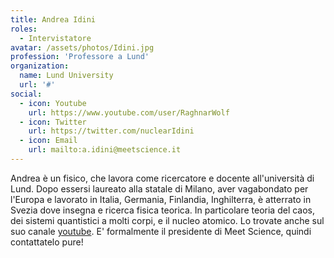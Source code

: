 ```yaml
---
title: Andrea Idini
roles:
  - Intervistatore
avatar: /assets/photos/Idini.jpg
profession: 'Professore a Lund'
organization:
  name: Lund University
  url: '#'
social:
  - icon: Youtube
    url: https://www.youtube.com/user/RaghnarWolf
  - icon: Twitter
    url: https://twitter.com/nuclearIdini
  - icon: Email
    url: mailto:a.idini@meetscience.it
---
```


Andrea è un fisico, che lavora come ricercatore e docente all'università di Lund.
Dopo essersi laureato alla statale di Milano, aver vagabondato per l'Europa e lavorato in Italia, Germania, Finlandia, Inghilterra, è atterrato in Svezia dove insegna e ricerca fisica teorica. In particolare teoria del caos, dei sistemi quantistici a molti corpi, e il nucleo atomico. Lo trovate anche sul suo canale [youtube](https://www.youtube.com/user/AndreaIdini).
E' formalmente il presidente di Meet Science, quindi contattatelo pure!
